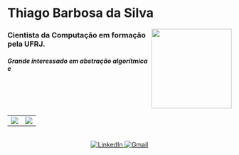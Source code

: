 <div align="left">
  <h1>Thiago Barbosa da Silva</h1>
  <img src="" width="180" align="right">
  <h3>Cientista da Computação em formação pela UFRJ.</h3>
  <h5>Grande interessado em abstração algorítmica e </h5>
  <br>
</div>

<br clear="both"/>


<div align="center"> 
  <table>
    <tr>
      <td>
        <a href="https://github.com/Th-barboza">
          <img src="https://github-readme-stats.vercel.app/api?username=Th-barboza&show_icons=true&theme=tokyonight&include_all_commits=true&count_private=true"/>
        </a>
      </td>
      <td>
        <a href="https://github.com/Th-barboza">
          <img src="https://github-readme-stats.vercel.app/api/top-langs/?username=Th-barboza&layout=compact&langs_count=7&theme=tokyonight"/>
        </a>
      </td>
    </tr>
  </table>
</div>

<br>

<div align="center">
  <a href="https://www.linkedin.com/in/thiago-barbosa-da-silva-18a01a33b/" target="_blank">
    <img src="https://img.shields.io/badge/LinkedIn-0077B5?style=for-the-badge&logo=linkedin&logoColor=white" alt="LinkedIn"/>
  </a>
  <a href="mailto:thiagobs@dcc.ufrj.br" target="_blank">
    <img src="https://img.shields.io/badge/Gmail-D14836?style=for-the-badge&logo=gmail&logoColor=white" alt="Gmail"/>
  </a>
</div>
